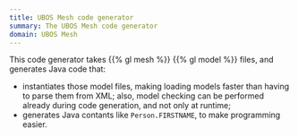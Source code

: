 ```yaml
---
title: UBOS Mesh code generator
summary: The UBOS Mesh code generator
domain: UBOS Mesh
---
```


This code generator takes {{% gl mesh %}} {{% gl model %}} files, and
generates Java code that:

* instantiates those model files, making loading models faster than having
  to parse them from XML; also, model checking can be performed already during code
  generation, and not only at runtime;
* generates Java contants like `Person.FIRSTNAME`, to make programming easier.

